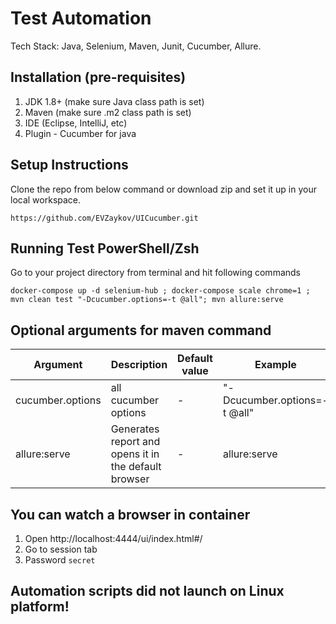 # Test Automation
Tech Stack: Java, Selenium, Maven, Junit, Cucumber, Allure.

Installation (pre-requisites)
-----------------------------
1. JDK 1.8+ (make sure Java class path is set)
2. Maven (make sure .m2 class path is set)
3. IDE (Eclipse, IntelliJ, etc)
4. Plugin - Cucumber for java

Setup Instructions
--------------
Clone the repo from below command or download zip and set it up in your local workspace.
```
https://github.com/EVZaykov/UICucumber.git
```

Running Test PowerShell/Zsh
------------
Go to your project directory from terminal and hit following commands
```
docker-compose up -d selenium-hub ; docker-compose scale chrome=1 ; mvn clean test "-Dcucumber.options=-t @all"; mvn allure:serve

```
Optional arguments for maven command
------------------------------------
| Argument          | Description                                           | Default value                         |Example                      |
| ------------------| -------------                                         |---------------------------------------|-----------------------------|
| cucumber.options  | all cucumber options                                  |-                                      | "-Dcucumber.options=-t @all"|
| allure:serve      | Generates report and opens it in the default browser  |-                                      | allure:serve

You can watch a browser in container 
------------
1. Open http://localhost:4444/ui/index.html#/ 
2. Go to session tab 
3. Password ``` secret ```

Automation scripts did not launch on Linux platform!
------------







